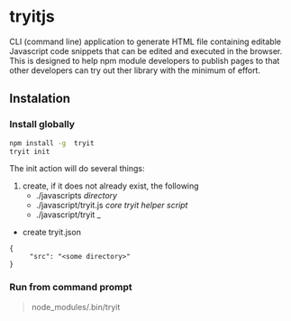 # tryitjs

CLI (command line) application to generate HTML file containing editable Javascript code snippets that can be edited and executed in the browser. This is designed to help npm module developers to publish pages to that other developers can try out ther library with the minimum of effort.

## Instalation

### Install globally 
```sh
npm install -g  tryit
tryit init
```
The init action will do several things:
1. create, if it does not already exist, the following
   * ./javascripts   _directory_
   * ./javascript/tryit.js _core tryit helper script_
   * ./javascript/tryit _ 



* create tryit.json
```
{
     "src": "<some directory>"
}
```

### Run from command prompt

> node_modules/.bin/tryit

